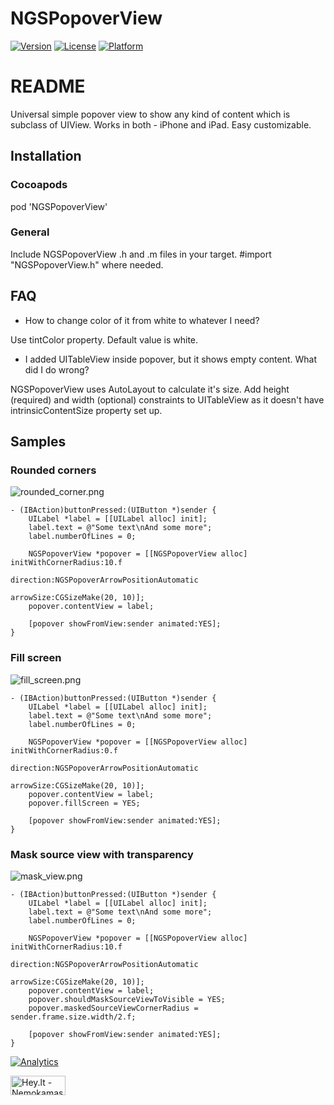 
# NGSPopoverView

[![Version](https://img.shields.io/cocoapods/v/NGSPopoverView.svg?style=flat)](http://cocoapods.org/pods/NGSPopoverView)
[![License](https://img.shields.io/cocoapods/l/NGSPopoverView.svg?style=flat)](http://cocoapods.org/pods/NGSPopoverView)
[![Platform](https://img.shields.io/cocoapods/p/NGSPopoverView.svg?style=flat)](http://cocoapods.org/pods/NGSPopoverView)

# README #

Universal simple popover view to show any kind of content which is subclass of UIView. Works in both - iPhone and iPad. Easy customizable.

## Installation ##


### Cocoapods ###

pod 'NGSPopoverView'

### General ###

Include NGSPopoverView .h and .m files in your target. #import "NGSPopoverView.h" where needed.

## FAQ ##

* How to change color of it from white to whatever I need?

Use tintColor property. Default value is white.

* I added UITableView inside popover, but it shows empty content. What did I do wrong?

NGSPopoverView uses AutoLayout to calculate it's size. Add height (required) and width (optional) constraints to UITableView as it doesn't have intrinsicContentSize property set up.

## Samples ##


### Rounded corners ###

![rounded_corner.png](https://bitbucket.org/repo/8yGqo8/images/2516946630-rounded_corner.png)

```
- (IBAction)buttonPressed:(UIButton *)sender {
    UILabel *label = [[UILabel alloc] init];
    label.text = @"Some text\nAnd some more";
    label.numberOfLines = 0;
    
    NGSPopoverView *popover = [[NGSPopoverView alloc] initWithCornerRadius:10.f
                                                                 direction:NGSPopoverArrowPositionAutomatic
                                                                 arrowSize:CGSizeMake(20, 10)];
    popover.contentView = label;
    
    [popover showFromView:sender animated:YES];
}
```

### Fill screen ###
![fill_screen.png](https://bitbucket.org/repo/8yGqo8/images/3076218040-fill_screen.png)
```
- (IBAction)buttonPressed:(UIButton *)sender {
    UILabel *label = [[UILabel alloc] init];
    label.text = @"Some text\nAnd some more";
    label.numberOfLines = 0;
    
    NGSPopoverView *popover = [[NGSPopoverView alloc] initWithCornerRadius:0.f
                                                                 direction:NGSPopoverArrowPositionAutomatic
                                                                 arrowSize:CGSizeMake(20, 10)];
    popover.contentView = label;
    popover.fillScreen = YES;
    
    [popover showFromView:sender animated:YES];
}
```
### Mask source view with transparency ###
![mask_view.png](https://bitbucket.org/repo/8yGqo8/images/3619268285-mask_view.png)
```
- (IBAction)buttonPressed:(UIButton *)sender {
    UILabel *label = [[UILabel alloc] init];
    label.text = @"Some text\nAnd some more";
    label.numberOfLines = 0;
    
    NGSPopoverView *popover = [[NGSPopoverView alloc] initWithCornerRadius:10.f
                                                                 direction:NGSPopoverArrowPositionAutomatic
                                                                 arrowSize:CGSizeMake(20, 10)];
    popover.contentView = label;
    popover.shouldMaskSourceViewToVisible = YES;
    popover.maskedSourceViewCornerRadius = sender.frame.size.width/2.f;
    
    [popover showFromView:sender animated:YES];
}
```

[![Analytics](https://ga-beacon.appspot.com/UA-62210028-4/ngspopoverview?flat)](https://github.com/igrigorik/ga-beacon)

<a target="_blank" href="http://www.hey.lt/details.php?id=ngspopoverview"><img width="88" height="31" border="0"
src="http://www.hey.lt/count.php?id=ngspopoverview" alt="Hey.lt - Nemokamas lankytojų skaitliukas"></a>
